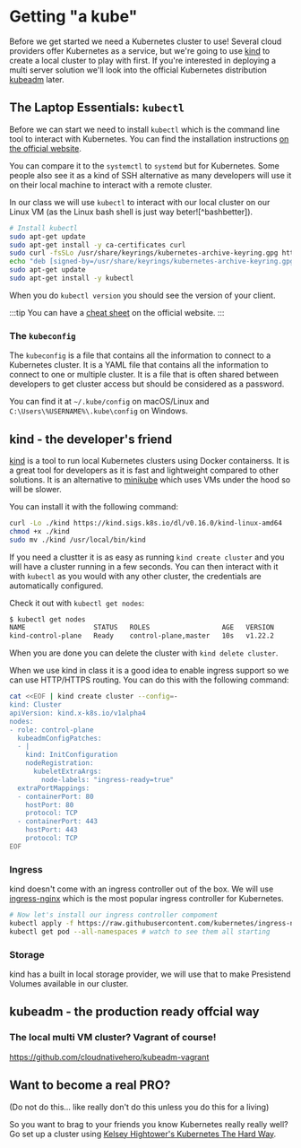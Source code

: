 # Getting "a kube"

Before we get started we need a Kubernetes cluster to use! Several cloud providers offer Kubernetes as a service, but we're going to use [kind](https://kind.sigs.k8s.io/) to create a local cluster to play with first. If you're interested in deploying a multi server solution we'll look into the official Kubernetes distribution [kubeadm](https://kubernetes.io/docs/setup/production-environment/tools/kubeadm/install-kubeadm/) later.

## The Laptop Essentials: `kubectl`

Before we can start we need to install `kubectl` which is the command line tool to interact with Kubernetes. You can find the installation instructions [on the official website](https://kubernetes.io/docs/tasks/tools/install-kubectl/).

You can compare it to the `systemctl` to `systemd` but for Kubernetes. Some people also see it as a kind of SSH alternative as many developers will use it on their local machine to interact with a remote cluster.

In our class we will use `kubectl` to interact with our local cluster on our Linux VM (as the Linux bash shell is just way beter![^bashbetter]).

```bash
# Install kubectl
sudo apt-get update
sudo apt-get install -y ca-certificates curl
sudo curl -fsSLo /usr/share/keyrings/kubernetes-archive-keyring.gpg https://packages.cloud.google.com/apt/doc/apt-key.gpg
echo "deb [signed-by=/usr/share/keyrings/kubernetes-archive-keyring.gpg] https://apt.kubernetes.io/ kubernetes-xenial main" | sudo tee /etc/apt/sources.list.d/kubernetes.list
sudo apt-get update
sudo apt-get install -y kubectl
```

When you do `kubectl version` you should see the version of your client.

:::tip
You can have a [cheat sheet](https://kubernetes.io/docs/reference/kubectl/cheatsheet/) on the official website.
:::

### The `kubeconfig`

The `kubeconfig` is a file that contains all the information to connect to a Kubernetes cluster. It is a YAML file that contains all the information to connect to one or multiple cluster. It is a file that is often shared between developers to get cluster access but should be considered as a password.

You can find it at `~/.kube/config` on macOS/Linux and `C:\Users\%USERNAME%\.kube\config` on Windows.

## kind - the developer's friend

[kind](https://kind.sigs.k8s.io/docs/user/quick-start/) is a tool to run local Kubernetes clusters using Docker containerss. It is a great tool for developers as it is fast and lightweight compared to other solutions. It is an alternative to [minikube](https://minikube.sigs.k8s.io/docs/start/) which uses VMs under the hood so will be slower.

You can install it with the following command:

```bash
curl -Lo ./kind https://kind.sigs.k8s.io/dl/v0.16.0/kind-linux-amd64
chmod +x ./kind
sudo mv ./kind /usr/local/bin/kind
```

If you need a clustter it is as easy as running `kind create cluster` and you will have a cluster running in a few seconds. You can then interact with it with `kubectl` as you would with any other cluster, the credentials are automatically configured.

Check it out with `kubectl get nodes`:

```bash
$ kubectl get nodes
NAME                 STATUS   ROLES                  AGE   VERSION
kind-control-plane   Ready    control-plane,master   10s   v1.22.2
```

When you are done you can delete the cluster with `kind delete cluster`.

When we use kind in class it is a good idea to enable ingress support so we can use HTTP/HTTPS routing. You can do this with the following command:

```bash
cat <<EOF | kind create cluster --config=-
kind: Cluster
apiVersion: kind.x-k8s.io/v1alpha4
nodes:
- role: control-plane
  kubeadmConfigPatches:
  - |
    kind: InitConfiguration
    nodeRegistration:
      kubeletExtraArgs:
        node-labels: "ingress-ready=true"
  extraPortMappings:
  - containerPort: 80
    hostPort: 80
    protocol: TCP
  - containerPort: 443
    hostPort: 443
    protocol: TCP
EOF
```

### Ingress

kind doesn't come with an ingress controller out of the box. We will use [ingress-nginx](https://kubernetes.github.io/ingress-nginx/) which is the most popular ingress controller for Kubernetes.

```bash
# Now let's install our ingress controller compoment
kubectl apply -f https://raw.githubusercontent.com/kubernetes/ingress-nginx/master/deploy/static/provider/kind/deploy.yaml
kubectl get pod --all-namespaces # watch to see them all starting
```

### Storage

kind has a built in local storage provider, we will use that to make Presistend Volumes available in our cluster.

## kubeadm - the production ready offcial way

### The local multi VM cluster? Vagrant of course!

https://github.com/cloudnativehero/kubeadm-vagrant

## Want to become a real PRO?

(Do not do this... like really don't do this unless you do this for a living)

So you want to brag to your friends you know Kubernetes really really well? Go set up a cluster using [Kelsey Hightower's Kubernetes The Hard Way](https://github.com/kelseyhightower/kubernetes-the-hard-way).

[^bashbatter]: Eyskens, Mariën. (2022). Bash vs. PowerShell. B300 fights.

